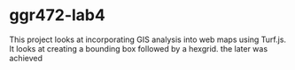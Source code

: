 # ggr472-lab4
 
This project looks at incorporating GIS analysis into web maps using Turf.js.
It looks at creating a bounding box followed by a hexgrid. the later was achieved
